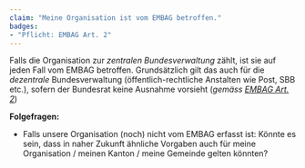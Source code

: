 ```yaml
---
claim: "Meine Organisation ist vom EMBAG betroffen."
badges: 
- "Pflicht: EMBAG Art. 2"
---
```


Falls die Organisation zur *zentralen Bundesverwaltung* zählt, ist sie auf jeden Fall vom EMBAG betroffen. Grundsätzlich gilt das auch für die *dezentrale* Bundesverwaltung (öffentlich-rechtliche Anstalten wie Post, SBB etc.), sofern der Bundesrat keine Ausnahme vorsieht (_gemäss [EMBAG Art. 2](https://www.fedlex.admin.ch/eli/fga/2023/787/de#art_2)_)

**Folgefragen:**

* Falls unsere Organisation (noch) nicht vom EMBAG erfasst ist: Könnte es sein, dass in naher Zukunft ähnliche Vorgaben auch für meine Organisation / meinen Kanton / meine Gemeinde gelten könnten?
